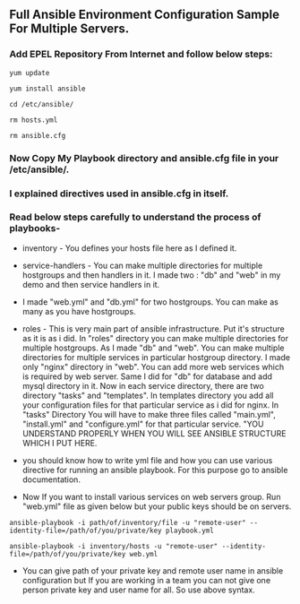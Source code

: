 ## Full Ansible Environment Configuration Sample For Multiple Servers.

### Add EPEL Repository From Internet and follow below steps:

```
yum update

yum install ansible

cd /etc/ansible/

rm hosts.yml 

rm ansible.cfg

```
### Now Copy My Playbook directory and ansible.cfg file in your /etc/ansible/.

### I explained directives used in ansible.cfg in itself.

### Read below steps carefully to understand the process of playbooks-

* inventory - You defines your hosts file here as I defined it.

* service-handlers - You can make multiple directories for multiple hostgroups and then handlers in it. I made two : "db" and "web" in my demo and then service handlers in it.

* I made "web.yml" and "db.yml" for two hostgroups. You can make as many as you have hostgroups.

* roles - This is very main part of ansible infrastructure. Put it's structure as it is as i did. In "roles" directory you can make multiple directories for multiple hostgroups. As I made "db" and "web". You can make multiple directories for multiple services in particular hostgroup directory. I made only "nginx" directory in "web". You can add more web services which is required by web server. Same I did for "db" for database and add mysql directory in it. Now in each service directory, there are two directory "tasks" and "templates". In templates directory you add all your configuration files for that particular service as i did for nginx. In "tasks" Directory You will have to make three files called "main.yml", "install.yml" and "configure.yml" for that particular service. "YOU UNDERSTAND PROPERLY WHEN YOU WILL SEE ANSIBLE STRUCTURE WHICH I PUT HERE. 

* you should know how to write yml file and how you can use various directive for running an ansible playbook. For this purpose go to ansible documentation.

* Now If you want to install various services on web servers group. Run "web.yml" file as given below but your public keys should be on servers.

```
ansible-playbook -i path/of/inventory/file -u "remote-user" --identity-file=/path/of/you/private/key playbook.yml 

ansible-playbook -i inventory/hosts -u "remote-user" --identity-file=/path/of/you/private/key web.yml

```

* You can give path of your private key and remote user name in ansible configuration but If you are working in a team you can not give one person private key and user name for all. So use above syntax.

